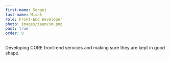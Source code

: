 ```yaml
---
first-name: Sergei
last-name: Misak
role: Front-End Developer
photo: images/team/sm.png
past: true
order: 0
---
```

Developing CORE front-end services and making sure they are kept in good shape.
